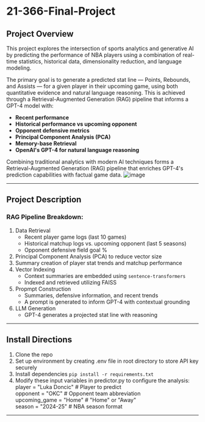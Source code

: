 # 21-366-Final-Project

## Project Overview
This project explores the intersection of sports analytics and generative AI by predicting the performance of NBA players using a combination of real-time statistics, historical data, dimensionality reduction, and language modeling.

The primary goal is to generate a predicted stat line — Points, Rebounds, and Assists — for a given player in their upcoming game, using both quantitative evidence and natural language reasoning. This is achieved through a Retrieval-Augmented Generation (RAG) pipeline that informs a GPT-4 model with:
- **Recent performance**
- **Historical performance vs upcoming opponent**
- **Opponent defensive metrics**
- **Principal Component Analysis (PCA)**
- **Memory-base Retrieval**
- **OpenAI's GPT-4 for natural language reasoning**

Combining traditional analytics with modern AI techniques forms a Retrieval-Augmented Generation (RAG) pipeline that enriches GPT-4's prediction capabilities with factual game data.
![image](https://github.com/user-attachments/assets/4d695074-e861-4baf-8139-034fe7108c75)

---

## Project Description
### RAG Pipeline Breakdown:
1. Data Retrieval
    - Recent player game logs (last 10 games)
    - Historical matchup logs vs. upcoming opponent (last 5 seasons)
    - Opponent defensive field goal %
2. Principal Component Analysis (PCA) to reduce vector size
3. Summary creation of player stat trends and matchup performance
4. Vector Indexing
    - Context summaries are embedded using <code>sentence-transformers</code>
    - Indexed and retrieved utilizing FAISS
5. Propmpt Construction
    - Summaries, defensive information, and recent trends
    - A prompt is generated to inform GPT-4 with contextual grounding
6. LLM Generation
    - GPT-4 generates a projected stat line with reasoning

---

## Install Directions
1. Clone the repo
2. Set up environment by creating .env file in root directory to store API key securely
3. Install dependencies <code>pip install -r requirements.txt </code>
4. Modify these input variables in predictor.py to configure the analysis:
</br>player = "Luka Doncic"       # Player to predict
</br>opponent = "OKC"             # Opponent team abbreviation
</br>upcoming_game = "Home"       # "Home" or "Away"
</br>season = "2024-25"           # NBA season format

---
